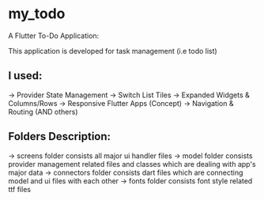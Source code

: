 # my_todo

A Flutter To-Do Application:

This application is developed for task management (i.e todo list)

## I used:

-> Provider State Management
-> Switch List Tiles
-> Expanded Widgets & Columns/Rows
-> Responsive Flutter Apps (Concept)
-> Navigation & Routing (AND others)


## Folders Description:

-> screens folder consists all major ui handler files
-> model folder consists provider management related files and classes which are dealing with app's major data
-> connectors folder consists dart files which are connecting model and ui files with each other
-> fonts folder consists font style related ttf files